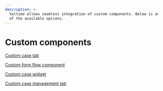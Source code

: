 ```yaml
---
description: >-
  Valtimo allows seamless integration of custom components. Below is an overview
  of the available options.
---
```


# Custom components

[Custom case tab](../../../features/case/for-developers/case-tabs.md)

[Custom form flow component](../../../features/form-flow/form-flow/create-custom-component.md)

[Custom case widget](../../../features/case/for-developers/register-angular-component.md)

[Custom case management tab](custom-case-management-tab.md)
